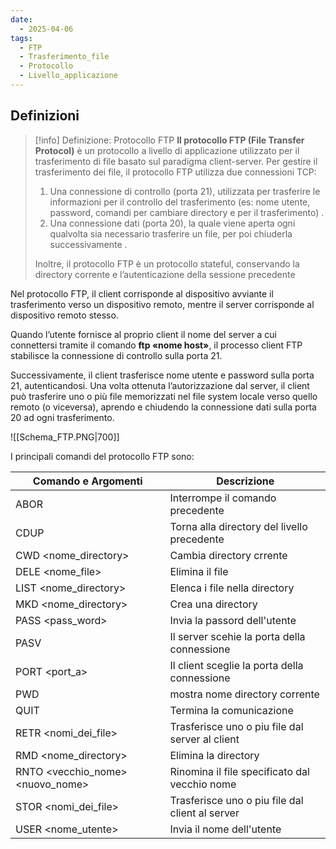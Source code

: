 ```yaml
---
date:
  - 2025-04-06
tags:
  - FTP
  - Trasferimento_file
  - Protocollo
  - Livello_applicazione
---
```

## Definizioni


> [!info] Definizione: Protocollo FTP
> **Il protocollo FTP (File Transfer Protocol)** è un protocollo a livello di applicazione utilizzato per il trasferimento di file basato sul paradigma client-server. 
> Per gestire il trasferimento dei file, il protocollo FTP utilizza due connessioni TCP: 
> 1. Una connessione di controllo (porta 21), utilizzata per trasferire le informazioni per il controllo del trasferimento (es: nome utente, password, comandi per cambiare directory e per il trasferimento) .
> 2. Una connessione dati (porta 20), la quale viene aperta ogni qualvolta sia necessario trasferire un file, per poi chiuderla successivamente .
> 
> Inoltre, il protocollo FTP è un protocollo stateful, conservando la directory corrente e l’autenticazione della sessione precedente

Nel protocollo FTP, il client corrisponde al dispositivo avviante il trasferimento verso un dispositivo remoto, mentre il server corrisponde al dispositivo remoto stesso. 

Quando l’utente fornisce al proprio client il nome del server a cui connettersi tramite il comando **ftp «nome host»**, il processo client FTP stabilisce la connessione di controllo sulla porta 21. 

Successivamente, il client trasferisce nome utente e password sulla porta 21, autenticandosi. Una volta ottenuta l’autorizzazione dal server, il client può trasferire uno o più file memorizzati nel file system locale verso quello remoto (o viceversa), aprendo e chiudendo la connessione dati sulla porta 20 ad ogni trasferimento.

![[Schema_FTP.PNG|700]]

I principali comandi del protocollo FTP sono:

| Comando e Argomenti              | Descrizione                                     |
| -------------------------------- | ----------------------------------------------- |
| ABOR                             | Interrompe il comando precedente                |
| CDUP                             | Torna alla directory del livello precedente     |
| CWD <nome_directory>             | Cambia directory crrente                        |
| DELE <nome_file>                 | Elimina il file                                 |
| LIST <nome_directory>            | Elenca i file nella directory                   |
| MKD <nome_directory>             | Crea una directory                              |
| PASS <pass_word>                 | Invia la passord dell'utente                    |
| PASV                             | Il server scehie la porta della connessione     |
| PORT <port_a>                    | Il client sceglie la porta della connessione    |
| PWD                              | mostra nome directory corrente                  |
| QUIT                             | Termina la comunicazione                        |
| RETR <nomi_dei_file>             | Trasferisce uno o piu file dal server al client |
| RMD <nome_directory>             | Elimina la directory                            |
| RNTO <vecchio_nome> <nuovo_nome> | Rinomina il file specificato dal vecchio nome   |
| STOR <nomi_dei_file>             | Trasferisce uno o piu file dal client al server |
| USER <nome_utente>               | Invia il nome dell'utente                       |
